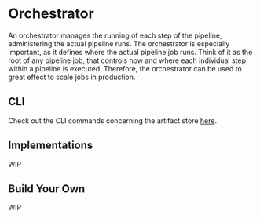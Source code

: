 # Orchestrator

An orchestrator manages the running of each step of the pipeline, administering the actual pipeline runs. The
orchestrator is especially important, as it defines where the actual pipeline job runs. Think of it as the root of any
pipeline job, that controls how and where each individual step within a pipeline is executed. Therefore, the
orchestrator can be used to great effect to scale jobs in production.

## CLI

Check out the CLI commands concerning the artifact store
[here](https://apidocs.zenml.io/latest/cli/#zenml.cli--customizing-your-orchestrator).

## Implementations 

WIP

## Build Your Own

WIP
